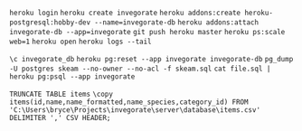 `heroku login`
`heroku create invegorate`
`heroku addons:create heroku-postgresql:hobby-dev --name=invegorate-db`
`heroku addons:attach invegorate-db --app=invegorate`
`git push heroku master`
`heroku ps:scale web=1`
`heroku open`
`heroku logs --tail`

`\c invegorate_db`
`heroku pg:reset --app invegorate invegorate-db`
`pg_dump -U postgres skeam --no-owner --no-acl -f skeam.sql`
`cat file.sql | heroku pg:psql --app invegorate`

`TRUNCATE TABLE items`
`\copy items(id,name,name_formatted,name_species,category_id) FROM 'C:\Users\bryce\Projects\invegorate\server\database\items.csv' DELIMITER ',' CSV HEADER;`